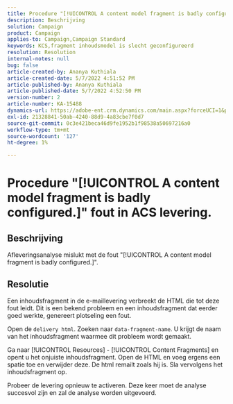 ```yaml
---
title: Procedure "[!UICONTROL A content model fragment is badly configured.]" fout in ACS levering.
description: Beschrijving
solution: Campaign
product: Campaign
applies-to: Campaign,Campaign Standard
keywords: KCS,fragment inhoudsmodel is slecht geconfigureerd
resolution: Resolution
internal-notes: null
bug: false
article-created-by: Ananya Kuthiala
article-created-date: 5/7/2022 4:51:52 PM
article-published-by: Ananya Kuthiala
article-published-date: 5/7/2022 4:52:50 PM
version-number: 2
article-number: KA-15488
dynamics-url: https://adobe-ent.crm.dynamics.com/main.aspx?forceUCI=1&pagetype=entityrecord&etn=knowledgearticle&id=e0b342fe-25ce-ec11-a7b5-0022480a8e40
exl-id: 21328841-50ab-4240-88d9-4a83cbe7f0d7
source-git-commit: 0c3e421beca46d9fe1952b1f98538a50697216a0
workflow-type: tm+mt
source-wordcount: '127'
ht-degree: 1%

---
```


# Procedure &quot;[!UICONTROL A content model fragment is badly configured.]&quot; fout in ACS levering.

## Beschrijving

Afleveringsanalyse mislukt met de fout &quot;[!UICONTROL A content model fragment is badly configured.]&quot;.

## Resolutie


Een inhoudsfragment in de e-maillevering verbreekt de HTML die tot deze fout leidt. Dit is een bekend probleem en een inhoudsfragment dat eerder goed werkte, genereert plotseling een fout.

Open de `delivery html`. Zoeken naar `data-fragment-name`. U krijgt de naam van het inhoudsfragment waarmee dit probleem wordt gemaakt.

Ga naar [!UICONTROL Resources] - [!UICONTROL Content Fragments] en opent u het onjuiste inhoudsfragment. Open de HTML en voeg ergens een spatie toe en verwijder deze. De html remailt zoals hij is. Sla vervolgens het inhoudsfragment op.

Probeer de levering opnieuw te activeren. Deze keer moet de analyse succesvol zijn en zal de analyse worden uitgevoerd.

